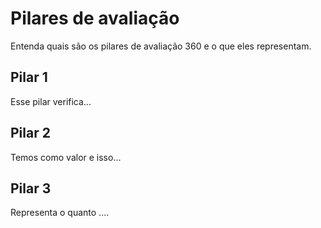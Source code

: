 # Pilares de avaliação

Entenda quais são os pilares de avaliação 360 e o que eles representam.

## Pilar 1

Esse pilar verifica...

## Pilar 2

Temos como valor e isso...

## Pilar 3

Representa o quanto ....
